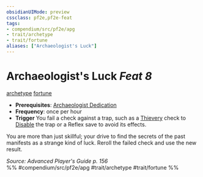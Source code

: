 ```yaml
---
obsidianUIMode: preview
cssclass: pf2e,pf2e-feat
tags:
- compendium/src/pf2e/apg
- trait/archetype
- trait/fortune
aliases: ["Archaeologist's Luck"]
---
```

# Archaeologist's Luck  *Feat 8*  
[archetype](../../rules/traits/archetype.md)  [fortune](../../rules/traits/fortune.md)  

- **Prerequisites**: [Archaeologist Dedication](archaeologist-dedication-apg.md)
- **Frequency**: once per hour
- **Trigger** You fail a check against a trap, such as a [Thievery](../skills.md#Thievery) check to [Disable](../../rules/actions/disable-a-device.md) the trap or a Reflex save to avoid its effects.

You are more than just skillful; your drive to find the secrets of the past manifests as a strange kind of luck. Reroll the failed check and use the new result.

*Source: Advanced Player's Guide p. 156*  
%% #compendium/src/pf2e/apg #trait/archetype #trait/fortune %%